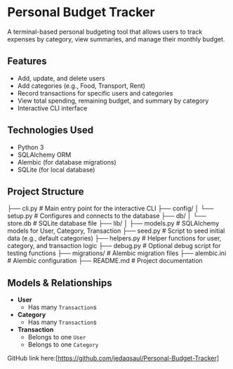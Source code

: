 # Personal Budget Tracker

A terminal-based personal budgeting tool that allows users to track expenses by category, view summaries, and manage their monthly budget.

## Features

- Add, update, and delete users
- Add categories (e.g., Food, Transport, Rent)
- Record transactions for specific users and categories
- View total spending, remaining budget, and summary by category
- Interactive CLI interface

## Technologies Used

- Python 3
- SQLAlchemy ORM
- Alembic (for database migrations)
- SQLite (for local database)

## Project Structure

├── cli.py # Main entry point for the interactive CLI
├── config/
│ └── setup.py # Configures and connects to the database
├── db/
│ └── store.db # SQLite database file
├── lib/
│ ├── models.py # SQLAlchemy models for User, Category, Transaction
├── seed.py # Script to seed initial data (e.g., default categories)
├── helpers.py # Helper functions for user, category, and transaction logic
├── debug.py # Optional debug script for testing functions
├── migrations/ # Alembic migration files
├── alembic.ini # Alembic configuration
├── README.md # Project documentation


## Models & Relationships

- **User**
  - Has many `Transaction`s
- **Category**
  - Has many `Transaction`s
- **Transaction**
  - Belongs to one `User`
  - Belongs to one `Category`

GitHub link here:[https://github.com/jedaqsaul/Personal-Budget-Tracker]


